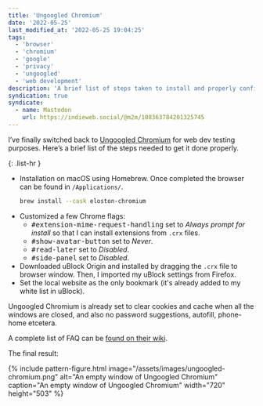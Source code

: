 ```yaml
---
title: 'Ungoogled Chromium'
date: '2022-05-25'
last_modified_at: '2022-05-25 19:04:25'
tags:
  - 'browser'
  - 'chromium'
  - 'google'
  - 'privacy'
  - 'ungoogled'
  - 'web development'
description: 'A brief list of steps taken to install and properly configure Ungoogled Chromium for pure web development testing purposes on macOS.'
syndication: true
syndicate:
  - name: Mastodon
    url: https://indieweb.social/@m2m/108363784201325745
---
```

I’ve finally switched back to [Ungoogled Chromium](https://github.com/Eloston/ungoogled-chromium) for web dev testing purposes. Here’s a brief list of the steps needed to get it done properly.

{: .list-hr }
- Installation on macOS using Homebrew. Once completed the browser can be found in `/Applications/`.
  ```bash
  brew install --cask eloston-chromium
  ```
- Customized a few Chrome flags:
  + <kbd>#extension-mime-request-handling</kbd> set to _Always prompt for install_ so that I can install extensions from `.crx` files.
  + <kbd>#show-avatar-button</kbd> set to _Never_.
  + <kbd>#read-later</kbd> set to _Disabled_.
  + <kbd>#side-panel</kbd> set to _Disabled_.
- Downloaded uBlock Origin and installed by dragging the `.crx` file to browser window. Then, I imported my uBlock settings from Firefox.
- Set the local website as the only bookmark (it's already added to my white list in uBlock).

Ungoogled Chromium is already set to clear cookies and cache when all the windows are closed, and also no password suggestions, autofill, phone-home etcetera.

A complete list of FAQ can be [found on their wiki](https://ungoogled-software.github.io/ungoogled-chromium-wiki/faq).

The final result:

{% include pattern-figure.html image="/assets/images/ungoogled-chromium.png" alt="An empty window of Ungoogled Chromium" caption="An empty window of Ungoogled Chromium" width="720" height="503" %}